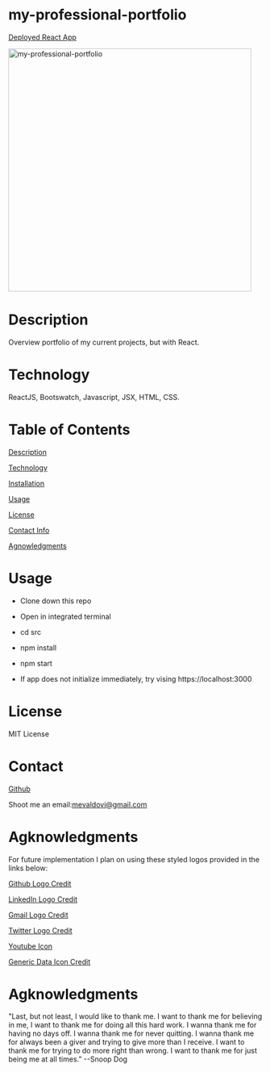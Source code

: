 # my-professional-portfolio

[Deployed React App](https://my-professional-portfolio-x-dofk8i89f-mevaldovi.vercel.app)

<img width="482" alt="my-professional-portfolio" src="https://user-images.githubusercontent.com/83307023/141001173-00185ba4-77fc-4ba9-adf7-b6862ec3a184.png">




# Description
Overview portfolio of my current projects, but with React.

# Technology
ReactJS, Bootswatch, Javascript, JSX, HTML, CSS.


# Table of Contents
[Description](https://github.com/mevaldovi/my-professional-portfolio#Description)


[Technology](https://github.com/mevaldovi/my-professional-portfolio#Technology)


[Installation](https://github.com/mevaldovi/my-professional-portfolio#Installation)


[Usage](https://github.com/mevaldovi/my-professional-portfolio#Usage)


[License](https://github.com/mevaldovi/my-professional-portfolio#License)


[Contact Info](https://github.com/mevaldovi/my-professional-portfolio#Contact)


[Agnowledgments](https://github.com/mevaldovi/my-professional-portfolio#Agknowledgments)


# Usage

- Clone down this repo

- Open in integrated terminal

- cd src

- npm install

- npm start

- If app does not initialize immediately, try vising https://localhost:3000


# License
MIT License
# Contact

[Github](https://github.com/mevaldovi)


Shoot me an email:[mevaldovi@gmail.com](mailto:mevaldovi@gmail.com)
# Agknowledgments
For future implementation I plan on using these styled logos provided in the links below:

[Github Logo Credit](https://iconscout.com/icons/social)

[LinkedIn Logo Credit](https://iconscout.com/icons/linkedin)

[Gmail Logo Credit](https://iconscout.com/icons/gmail)

[Twitter Logo Credit](https://iconscout.com/icons/twitter)

[Youtube Icon](https://iconscout.com/icons/youtube)

[Generic Data Icon Credit](https://cdn2.iconfinder.com/data/icons/leto-blue-ui-generic-2/64/ui-06-512.png")


# Agknowledgments

"Last, but not least, I would like to thank me. I want to thank me for believing in me, I want to thank me for doing all this hard work. I wanna thank me for having no days off. I wanna thank me for never quitting. I wanna thank me for always been a giver and trying to give more than I receive. I want to thank me for trying to do more right than wrong. I want to thank me for just being me at all times.” --Snoop Dog
